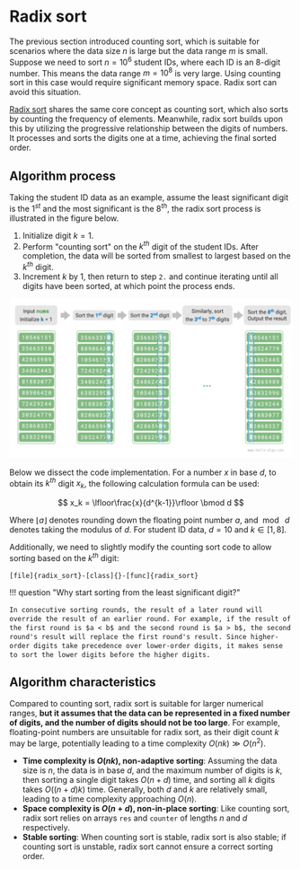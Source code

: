 # Radix sort

The previous section introduced counting sort, which is suitable for scenarios where the data size $n$ is large but the data range $m$ is small. Suppose we need to sort $n = 10^6$ student IDs, where each ID is an $8$-digit number. This means the data range $m = 10^8$ is very large. Using counting sort in this case would require significant memory space. Radix sort can avoid this situation.

<u>Radix sort</u> shares the same core concept as counting sort, which also sorts by counting the frequency of elements. Meanwhile, radix sort builds upon this by utilizing the progressive relationship between the digits of numbers. It processes and sorts the digits one at a time, achieving the final sorted order.

## Algorithm process

Taking the student ID data as an example, assume the least significant digit is the $1^{st}$ and the most significant is the $8^{th}$, the radix sort process is illustrated in the figure below.

1. Initialize digit $k = 1$.
2. Perform "counting sort" on the $k^{th}$ digit of the student IDs. After completion, the data will be sorted from smallest to largest based on the $k^{th}$ digit.
3. Increment $k$ by $1$, then return to step `2.` and continue iterating until all digits have been sorted, at which point the process ends.

![Radix sort algorithm process](radix_sort.assets/radix_sort_overview.png)

Below we dissect the code implementation. For a number $x$ in base $d$, to obtain its $k^{th}$ digit $x_k$, the following calculation formula can be used:

$$
x_k = \lfloor\frac{x}{d^{k-1}}\rfloor \bmod d
$$

Where $\lfloor a \rfloor$ denotes rounding down the floating point number $a$, and $\bmod \: d$ denotes taking the modulus of $d$. For student ID data, $d = 10$ and $k \in [1, 8]$.

Additionally, we need to slightly modify the counting sort code to allow sorting based on the $k^{th}$ digit:

```src
[file]{radix_sort}-[class]{}-[func]{radix_sort}
```

!!! question "Why start sorting from the least significant digit?"

    In consecutive sorting rounds, the result of a later round will override the result of an earlier round. For example, if the result of the first round is $a < b$ and the second round is $a > b$, the second round's result will replace the first round's result. Since higher-order digits take precedence over lower-order digits, it makes sense to sort the lower digits before the higher digits.

## Algorithm characteristics

Compared to counting sort, radix sort is suitable for larger numerical ranges, **but it assumes that the data can be represented in a fixed number of digits, and the number of digits should not be too large**. For example, floating-point numbers are unsuitable for radix sort, as their digit count $k$ may be large, potentially leading to a time complexity $O(nk) \gg O(n^2)$.

- **Time complexity is $O(nk)$, non-adaptive sorting**: Assuming the data size is $n$, the data is in base $d$, and the maximum number of digits is $k$, then sorting a single digit takes $O(n + d)$ time, and sorting all $k$ digits takes $O((n + d)k)$ time. Generally, both $d$ and $k$ are relatively small, leading to a time complexity approaching $O(n)$.
- **Space complexity is $O(n + d)$, non-in-place sorting**: Like counting sort, radix sort relies on arrays `res` and `counter` of lengths $n$ and $d$ respectively.
- **Stable sorting**: When counting sort is stable, radix sort is also stable; if counting sort is unstable, radix sort cannot ensure a correct sorting order.
